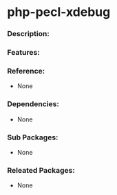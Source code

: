# php-pecl-xdebug

### Description:


### Features:


### Reference:
* None

### Dependencies:
* None

### Sub Packages:
* None

### Releated Packages:
* None